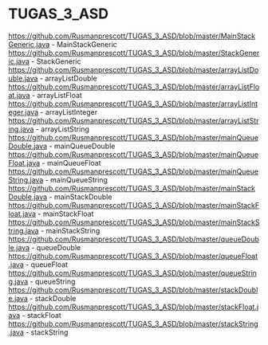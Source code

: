# TUGAS_3_ASD
https://github.com/Rusmanprescott/TUGAS_3_ASD/blob/master/MainStackGeneric.java - MainStackGeneric
https://github.com/Rusmanprescott/TUGAS_3_ASD/blob/master/StackGeneric.java - StackGeneric
https://github.com/Rusmanprescott/TUGAS_3_ASD/blob/master/arrayListDouble.java - arrayListDouble
https://github.com/Rusmanprescott/TUGAS_3_ASD/blob/master/arrayListFloat.java - arrayListFloat
https://github.com/Rusmanprescott/TUGAS_3_ASD/blob/master/arrayListInteger.java - arrayListInteger
https://github.com/Rusmanprescott/TUGAS_3_ASD/blob/master/arrayListString.java - arrayListString
https://github.com/Rusmanprescott/TUGAS_3_ASD/blob/master/mainQueueDouble.java - mainQueueDouble
https://github.com/Rusmanprescott/TUGAS_3_ASD/blob/master/mainQueueFloat.java - mainQueueFloat
https://github.com/Rusmanprescott/TUGAS_3_ASD/blob/master/mainQueueString.java - mainQueueString
https://github.com/Rusmanprescott/TUGAS_3_ASD/blob/master/mainStackDouble.java - mainStackDouble
https://github.com/Rusmanprescott/TUGAS_3_ASD/blob/master/mainStackFloat.java - mainStackFloat
https://github.com/Rusmanprescott/TUGAS_3_ASD/blob/master/mainStackString.java - mainStackString
https://github.com/Rusmanprescott/TUGAS_3_ASD/blob/master/queueDouble.java - queueDouble
https://github.com/Rusmanprescott/TUGAS_3_ASD/blob/master/queueFloat.java - queueFloat
https://github.com/Rusmanprescott/TUGAS_3_ASD/blob/master/queueString.java - queueString
https://github.com/Rusmanprescott/TUGAS_3_ASD/blob/master/stackDouble.java - stackDouble
https://github.com/Rusmanprescott/TUGAS_3_ASD/blob/master/stackFloat.java - stackFloat
https://github.com/Rusmanprescott/TUGAS_3_ASD/blob/master/stackString.java - stackString

